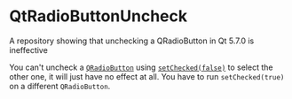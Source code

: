 # QtRadioButtonUncheck
A repository showing that unchecking a QRadioButton in Qt 5.7.0 is ineffective

You can't uncheck a [`QRadioButton`](https://doc.qt.io/archives/qt-5.7/qradiobutton.html) using [`setChecked(false)`](https://doc.qt.io/archives/qt-5.7/qabstractbutton.html#checked-prop) 
to select the other one, it will just have no effect at all. You have to run `setChecked(true)` on a different `QRadioButton`.
